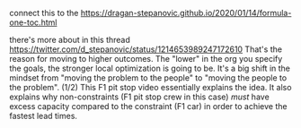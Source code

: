 connect this to the 
https://dragan-stepanovic.github.io/2020/01/14/formula-one-toc.html

there's more about in this thread
https://twitter.com/d_stepanovic/status/1214653989247172610
That's the reason for moving to higher outcomes. The "lower" in the org you specify the goals, the stronger local optimization is going to be.
It's a big shift in the mindset from "moving the problem to the people" to "moving the people to the problem".
(1/2)
This F1 pit stop video essentially explains the idea. It also explains why non-constraints (F1 pit stop crew in this case) _must_ have excess capacity compared to the constraint (F1 car) in order to achieve the fastest lead times.